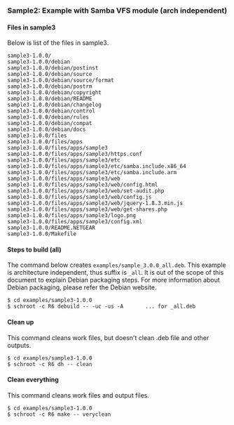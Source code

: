 ### Sample2: Example with Samba VFS module (arch independent)
#### Files in sample3
Below is list of the files in sample3.

```
sample3-1.0.0/
sample3-1.0.0/debian
sample3-1.0.0/debian/postinst
sample3-1.0.0/debian/source
sample3-1.0.0/debian/source/format
sample3-1.0.0/debian/postrm
sample3-1.0.0/debian/copyright
sample3-1.0.0/debian/README
sample3-1.0.0/debian/changelog
sample3-1.0.0/debian/control
sample3-1.0.0/debian/rules
sample3-1.0.0/debian/compat
sample3-1.0.0/debian/docs
sample3-1.0.0/files
sample3-1.0.0/files/apps
sample3-1.0.0/files/apps/sample3
sample3-1.0.0/files/apps/sample3/https.conf
sample3-1.0.0/files/apps/sample3/etc
sample3-1.0.0/files/apps/sample3/etc/samba.include.x86_64
sample3-1.0.0/files/apps/sample3/etc/samba.include.arm
sample3-1.0.0/files/apps/sample3/web
sample3-1.0.0/files/apps/sample3/web/config.html
sample3-1.0.0/files/apps/sample3/web/set-audit.php
sample3-1.0.0/files/apps/sample3/web/config.js
sample3-1.0.0/files/apps/sample3/web/jquery-1.8.3.min.js
sample3-1.0.0/files/apps/sample3/web/get-shares.php
sample3-1.0.0/files/apps/sample3/logo.png
sample3-1.0.0/files/apps/sample3/config.xml
sample3-1.0.0/README.NETGEAR
sample3-1.0.0/Makefile
```
#### Steps to build (all)
The command below creates `examples/sample_3.0.0_all.deb`. This example is architecture independent, thus suffix is `_all`. It is out of the scope of this document to explain Debian packaging steps. For more information about Debian packaging, please refer the Debian website.

```
$ cd examples/sample3-1.0.0
$ schroot -c R6 debuild -- -uc -us -A       ... for _all.deb
```
#### Clean up
This command cleans work files, but doesn't clean .deb file and other outputs.

```
$ cd examples/sample3-1.0.0
$ schroot -c R6 dh -- clean
```
#### Clean everything
This command cleans work files and output files.

```
$ cd examples/sample3-1.0.0
$ schroot -c R6 make -- veryclean
```
